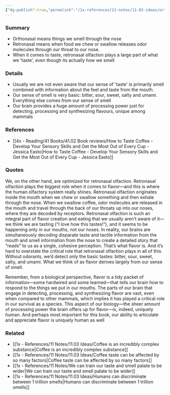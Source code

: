 ```yaml
---
{"dg-publish":true,"permalink":"/1x-references/11-notes/11-03-ideas/orthonasal-vs-retronasal-olfaction-how-we-smell-different-things/","title":"Orthonasal vs Retronasal olfaction - how we smell different things","dgShowBacklinks":false}
---
```



### Summary
- Orthonasal means things we smell through the nose
- Retronasal means when food we chew or swallow releases odor molecules through our throat to our nose.
- When it comes to taste, retronasal olfaction plays a large part of what we 'taste', even though its actually how we smell

### Details
- Usually we are not even aware that our sense of 'taste' is primarily smell combined with information about the feel and taste from the mouth.
- Our sense of smell is very basic: bitter, sour, sweet, salty and umami. Everything else comes from our sense of smell
- Our brain provides a huge amount of processing power just for detecting, processing and synthesizing flavours, unique among mammals

### References
- [[4x - Reading/41 Books/41.02 Book reviews/How to Taste Coffee - Develop Your Sensory Skills and Get the Most Out of Every Cup - Jessica Easto\|How to Taste Coffee - Develop Your Sensory Skills and Get the Most Out of Every Cup - Jessica Easto]]

### Quotes
We, on the other hand, are optimized for retronasal olfaction. Retronasal olfaction plays the
biggest role when it comes to flavor—and this is where the human olfactory system really shines. Retronasal olfaction originates inside the mouth when we chew or swallow something and then exhale through the nose. When we swallow coffee, odor molecules are released in the mouth and travel through the back of our throats up into our noses, where they are decoded by receptors. Retronasal olfaction is such an integral part of flavor creation and eating that we usually aren’t aware of it—we think we are tasting (“I love how this tastes!”), and it seems to be happening only in our mouths, not our noses. In reality, our brains are simultaneously decoding disparate taste and tactile information from the mouth and smell information from the nose to create a detailed story that “reads” to us as a single, cohesive perception. That’s what flavor is. And it’s hard to overstate the critical role that retronasal olfaction plays in all of this. Without odorants, we’d detect only the basic tastes: bitter, sour, sweet, salty, and umami. What we think of as flavor derives largely from our sense of smell.


Remember, from a biological perspective, flavor is a tidy packet of information—some
hardwired and some learned—that tells our brain how to respond to the things we put in our mouths. The parts of our brain that engage in detecting, processing, and synthesizing flavor are vast, even when compared to other mammals, which implies it has played a critical role in our survival as a species. This aspect of our biology—the sheer amount of processing power the brain offers up for flavor—is, indeed, uniquely human. And perhaps most important for this book, our ability to articulate and appreciate flavor is uniquely human as well


### Related
- [[1x - References/11 Notes/11.03 Ideas/Coffee is an incredibly complex substance\|Coffee is an incredibly complex substance]]
- [[1x - References/11 Notes/11.03 Ideas/Coffee taste can be affected by so many factors\|Coffee taste can be affected by so many factors]]
- [[1x - References/11 Notes/We can train our taste and smell palate to be wider\|We can train our taste and smell palate to be wider]]
- [[1x - References/11 Notes/11.03 Ideas/Humans can discriminate between 1 trillion smells\|Humans can discriminate between 1 trillion smells]]